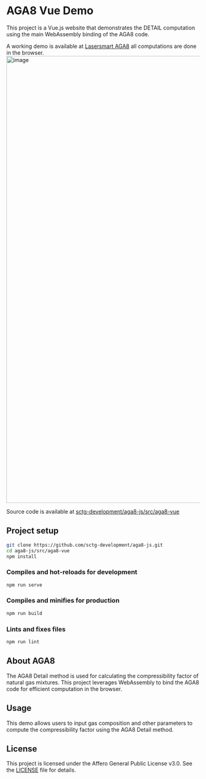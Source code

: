 # AGA8 Vue Demo

This project is a Vue.js website that demonstrates the DETAIL computation using the main WebAssembly binding of the AGA8 code.

A working demo is available at [Lasersmart AGA8](https://aga8.lasersmart.work/) all computations are done in the browser.
[<img width="1164" alt="image" src="https://github.com/user-attachments/assets/76c1deaa-9519-4bb4-916b-22e31a6eb06b" />](https://aga8.lasersmart.work/)  

Source code is available at [sctg-development/aga8-js/src/aga8-vue](https://github.com/sctg-development/aga8-js/tree/main/src/aga8-vue)

## Project setup

```bash
git clone https://github.com/sctg-development/aga8-js.git
cd aga8-js/src/aga8-vue
npm install
```

### Compiles and hot-reloads for development

```bash
npm run serve
```

### Compiles and minifies for production

```bash
npm run build
```

### Lints and fixes files

```bash
npm run lint
```

## About AGA8

The AGA8 Detail method is used for calculating the compressibility factor of natural gas mixtures. This project leverages WebAssembly to bind the AGA8 code for efficient computation in the browser.

## Usage

This demo allows users to input gas composition and other parameters to compute the compressibility factor using the AGA8 Detail method.

## License

This project is licensed under the Affero General Public License v3.0. See the [LICENSE](../LICENSE.md) file for details.
